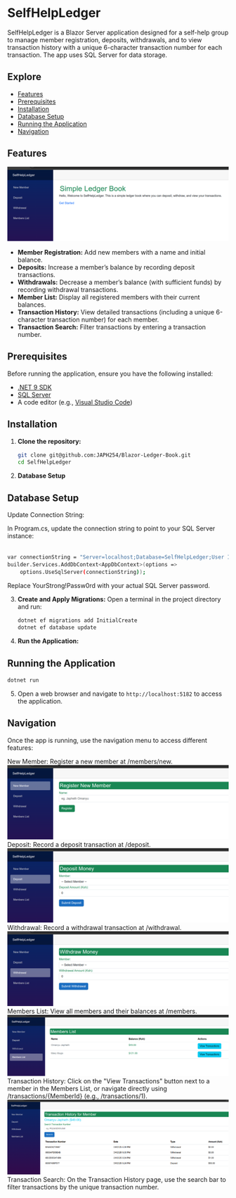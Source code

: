 # SelfHelpLedger

SelfHelpLedger is a Blazor Server application designed for a self-help group to manage member registration, deposits, withdrawals, and to view transaction history with a unique 6-character transaction number for each transaction. The app uses SQL Server for data storage.

## Explore

- [Features](#features)
- [Prerequisites](#prerequisites)
- [Installation](#installation)
- [Database Setup](#database-setup)
- [Running the Application](#running-the-application)
- [Navigation](#navigation)

## Features
![alt text](image.png)
- **Member Registration:** Add new members with a name and initial balance.
- **Deposits:** Increase a member’s balance by recording deposit transactions.
- **Withdrawals:** Decrease a member’s balance (with sufficient funds) by recording withdrawal transactions.
- **Member List:** Display all registered members with their current balances.
- **Transaction History:** View detailed transactions (including a unique 6-character transaction number) for each member.
- **Transaction Search:** Filter transactions by entering a transaction number.

## Prerequisites

Before running the application, ensure you have the following installed:

- [.NET 9 SDK](https://dotnet.microsoft.com/download/dotnet/9.0)
- [SQL Server](https://www.microsoft.com/en-us/sql-server/sql-server-downloads)
- A code editor (e.g., [Visual Studio Code](https://code.visualstudio.com/))

## Installation

1. **Clone the repository:**

   ```bash
   git clone git@github.com:JAPH254/Blazor-Ledger-Book.git
   cd SelfHelpLedger

2. **Database Setup**
## Database Setup
Update Connection String:

In Program.cs, update the connection string to point to your SQL Server instance:
```bash

var connectionString = "Server=localhost;Database=SelfHelpLedger;User Id=sa;Password=YourStrong!Passw0rd;TrustServerCertificate=True;";
builder.Services.AddDbContext<AppDbContext>(options =>
    options.UseSqlServer(connectionString));
```
Replace YourStrong!Passw0rd with your actual SQL Server password.

3. **Create and Apply Migrations:**
Open a terminal in the project directory and run:

   ```bash
   dotnet ef migrations add InitialCreate
   dotnet ef database update

   ```

4. **Run the Application:**
## Running the Application
   ```bash
   dotnet run  
   ```

5. Open a web browser and navigate to `http://localhost:5182` to access the application.

## Navigation
Once the app is running, use the navigation menu to access different features:

New Member:
Register a new member at /members/new.
![alt text](image-1.png)
Deposit:
Record a deposit transaction at /deposit.
![alt text](image-2.png)
Withdrawal:
Record a withdrawal transaction at /withdrawal.
![alt text](image-3.png)
Members List:
View all members and their balances at /members.
![alt text](image-4.png)
Transaction History:
Click on the "View Transactions" button next to a member in the Members List, or navigate directly using /transactions/{MemberId} (e.g., /transactions/1).
![alt text](image-5.png)
Transaction Search:
On the Transaction History page, use the search bar to filter transactions by the unique transaction number.
